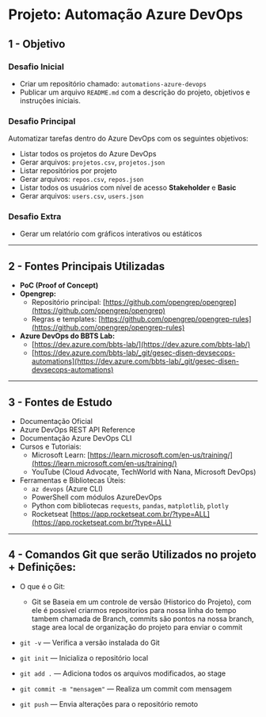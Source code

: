 # Projeto: Automação Azure DevOps

## 1 - Objetivo

### Desafio Inicial
- Criar um repositório chamado: `automations-azure-devops`
- Publicar um arquivo `README.md` com a descrição do projeto, objetivos e instruções iniciais.

### Desafio Principal
Automatizar tarefas dentro do Azure DevOps com os seguintes objetivos:

- Listar todos os projetos do Azure DevOps
- Gerar arquivos: `projetos.csv`, `projetos.json`
- Listar repositórios por projeto
- Gerar arquivos: `repos.csv`, `repos.json`
- Listar todos os usuários com nível de acesso **Stakeholder** e **Basic**
- Gerar arquivos: `users.csv`, `users.json`

### Desafio Extra
- Gerar um relatório com gráficos interativos ou estáticos

---

## 2 - Fontes Principais Utilizadas

- **PoC (Proof of Concept)**
- **Opengrep:**
  - Repositório principal: [https://github.com/opengrep/opengrep](https://github.com/opengrep/opengrep)
  - Regras e templates: [https://github.com/opengrep/opengrep-rules](https://github.com/opengrep/opengrep-rules)
- **Azure DevOps do BBTS Lab:**
  - [https://dev.azure.com/bbts-lab/](https://dev.azure.com/bbts-lab/)
  - [https://dev.azure.com/bbts-lab/_git/gesec-disen-devsecops-automations](https://dev.azure.com/bbts-lab/_git/gesec-disen-devsecops-automations)

---

## 3 - Fontes de Estudo

- Documentação Oficial
- Azure DevOps REST API Reference
- Documentação Azure DevOps CLI
- Cursos e Tutoriais:
  - Microsoft Learn: [https://learn.microsoft.com/en-us/training/](https://learn.microsoft.com/en-us/training/)
  - YouTube (Cloud Advocate, TechWorld with Nana, Microsoft DevOps)
- Ferramentas e Bibliotecas Úteis:
  - `az devops` (Azure CLI)
  - PowerShell com módulos AzureDevOps
  - Python com bibliotecas `requests`, `pandas`, `matplotlib`, `plotly`
  - Rocketseat [https://app.rocketseat.com.br/?type=ALL](https://app.rocketseat.com.br/?type=ALL)

---

## 4 - Comandos Git que serão Utilizados no projeto + Definições:

 - O que é o Git:
    - Git se Baseia em um controle de versão (Historico do Projeto), com ele é possivel criarmos repositorios para nossa linha do tempo tambem chamada de Branch, commits são pontos na nossa branch, stage area local de organização do projeto para enviar o commit

- `git -v` — Verifica a versão instalada do Git  
- `git init` — Inicializa o repositório local  
- `git add .` — Adiciona todos os arquivos modificados, ao stage
- `git commit -m "mensagem"` — Realiza um commit com mensagem
- `git push` — Envia alterações para o repositório remoto
